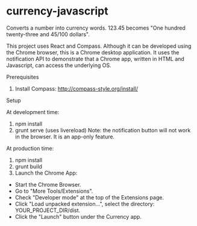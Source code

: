 # currency-javascript

Converts a number into currency words. 123.45 becomes "One hundred twenty-three and 45/100 dollars".

This project uses React and Compass. Although it can be developed using the Chrome browser, this is a Chrome desktop application.
It uses the notification API to demonstrate that a Chrome app, written in HTML and Javascript, can access the underlying OS.

Prerequisites  

1. Install Compass: http://compass-style.org/install/

Setup  

At development time:

1. npm install
2. grunt serve (uses livereload)
Note: the notification button will not work in the browser. It is an app-only feature.

At production time:

1. npm install
2. grunt build
3. Launch the Chrome App:

* Start the Chrome Browser.
* Go to "More Tools/Extensions".
* Check "Developer mode" at the top of the Extensions page.
* Click "Load unpacked extension...", select the directory: YOUR_PROJECT_DIR/dist.
* Click the "Launch" button under the Currency app.

